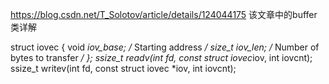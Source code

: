 <https://blog.csdn.net/T_Solotov/article/details/124044175>
该文章中的buffer类详解

struct iovec {
    void *iov_base;    /* Starting address */
    size_t iov_len;    /* Number of bytes to transfer */
};
ssize_t readv(int fd, const struct iovec*iov, int iovcnt);
ssize_t writev(int fd, const struct iovec *iov, int iovcnt);
